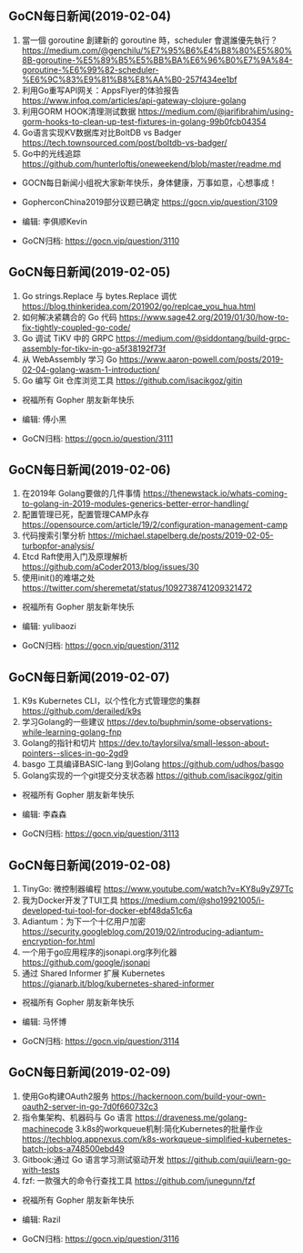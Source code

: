 ## GoCN每日新闻(2019-02-04)

1. 當一個 goroutine 創建新的 goroutine 時，scheduler 會選誰優先執行？ https://medium.com/@genchilu/%E7%95%B6%E4%B8%80%E5%80%8B-goroutine-%E5%89%B5%E5%BB%BA%E6%96%B0%E7%9A%84-goroutine-%E6%99%82-scheduler-%E6%9C%83%E9%81%B8%E8%AA%B0-257f434ee1bf
2. 利用Go重写API网关：AppsFlyer的体验报告  https://www.infoq.com/articles/api-gateway-clojure-golang
3. 利用GORM HOOK清理测试数据 https://medium.com/@jarifibrahim/using-gorm-hooks-to-clean-up-test-fixtures-in-golang-99b0fcb04354
4. Go语言实现KV数据库对比BoltDB vs Badger https://tech.townsourced.com/post/boltdb-vs-badger/
5. Go中的光线追踪 https://github.com/hunterloftis/oneweekend/blob/master/readme.md

* GOCN每日新闻小组祝大家新年快乐，身体健康，万事如意，心想事成！
* GopherconChina2019部分议题已确定 https://gocn.vip/question/3109

* 编辑: 李俱顺Kevin
* GoCN归档: https://gocn.vip/question/3110

## GoCN每日新闻(2019-02-05)

1. Go strings.Replace 与 bytes.Replace 调优 https://blog.thinkeridea.com/201902/go/replcae_you_hua.html
2. 如何解决紧耦合的 Go 代码 https://www.sage42.org/2019/01/30/how-to-fix-tightly-coupled-go-code/
3. Go 调试 TiKV 中的 GRPC https://medium.com/@siddontang/build-grpc-assembly-for-tikv-in-go-a5f38192f73f
4. 从 WebAssembly 学习 Go https://www.aaron-powell.com/posts/2019-02-04-golang-wasm-1-introduction/
5. Go 编写 Git 仓库浏览工具 https://github.com/isacikgoz/gitin

* 祝福所有 Gopher 朋友新年快乐

* 编辑: 傅小黑
* GoCN归档: https://gocn.io/question/3111

## GoCN每日新闻(2019-02-06)

1. 在2019年 Golang要做的几件事情 https://thenewstack.io/whats-coming-to-golang-in-2019-modules-generics-better-error-handling/
2. 配置管理已死，配置管理CAMP永存 https://opensource.com/article/19/2/configuration-management-camp
3. 代码搜索引擎分析 https://michael.stapelberg.de/posts/2019-02-05-turbopfor-analysis/
4. Etcd Raft使用入门及原理解析 https://github.com/aCoder2013/blog/issues/30
5. 使用init()的难堪之处  https://twitter.com/sheremetat/status/1092738741209321472

* 祝福所有 Gopher 朋友新年快乐

* 编辑: yulibaozi
* GoCN归档: https://gocn.vip/question/3112

## GoCN每日新闻(2019-02-07)

1. K9s Kubernetes CLI，以个性化方式管理您的集群 https://github.com/derailed/k9s
2. 学习Golang的一些建议 https://dev.to/buphmin/some-observations-while-learning-golang-fnp
3. Golang的指针和切片 https://dev.to/taylorsilva/small-lesson-about-pointers--slices-in-go-2gd9
4. basgo 工具编译BASIC-lang 到Golang https://github.com/udhos/basgo
5. Golang实现的一个git提交分支状态器  https://github.com/isacikgoz/gitin

* 祝福所有 Gopher 朋友新年快乐

* 编辑: 李森森
* GoCN归档: https://gocn.vip/question/3113

## GoCN每日新闻(2019-02-08)

1. TinyGo: 微控制器编程 https://www.youtube.com/watch?v=KY8u9yZ97Tc
2. 我为Docker开发了TUI工具 https://medium.com/@sho19921005/i-developed-tui-tool-for-docker-ebf48da51c6a
3. Adiantum：为下一个十亿用户加密 https://security.googleblog.com/2019/02/introducing-adiantum-encryption-for.html
4. 一个用于go应用程序的jsonapi.org序列化器 https://github.com/google/jsonapi
5. 通过 Shared Informer 扩展 Kubernetes https://gianarb.it/blog/kubernetes-shared-informer

* 祝福所有 Gopher 朋友新年快乐

* 编辑: 马怀博 
* GoCN归档: https://gocn.vip/question/3114

## GoCN每日新闻(2019-02-09)

1. 使用Go构建OAuth2服务 https://hackernoon.com/build-your-own-oauth2-server-in-go-7d0f660732c3
2. 指令集架构、机器码与 Go 语言 https://draveness.me/golang-machinecode
3.k8s的workqueue机制:简化Kubernetes的批量作业 https://techblog.appnexus.com/k8s-workqueue-simplified-kubernetes-batch-jobs-a748500ebd49
4. Gitbook:通过 Go 语言学习测试驱动开发 https://github.com/quii/learn-go-with-tests
5. fzf: 一款强大的命令行查找工具 https://github.com/junegunn/fzf

* 祝福所有 Gopher 朋友新年快乐

* 编辑: Razil 
* GoCN归档: https://gocn.vip/question/3116
